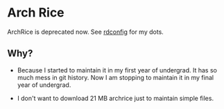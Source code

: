 # Arch Rice

ArchRice is deprecated now. See [rdconfig](https://github.com/RishabhRD/rdconfig)
for my dots.

## Why?

- Because I started to maintain it in my first year of undergrad. It has so much
mess in git history. Now I am stopping to maintain it in my final year of
undergrad.

- I don't want to download 21 MB archrice just to maintain simple files.

